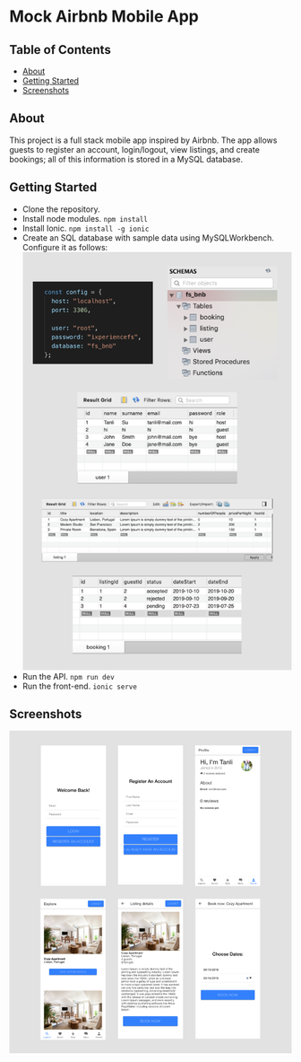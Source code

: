 # Mock Airbnb Mobile App

## Table of Contents
+ [About](#about)
+ [Getting Started](#getting_started)
+ [Screenshots](#screenshots)

## About <a name = "about"></a>
This project is a full stack mobile app inspired by Airbnb. The app allows guests to register an account, login/logout, view listings, and create bookings; all of this information is stored in a MySQL database.

## Getting Started <a name = "getting_started"></a>
- Clone the repository.
- Install node modules.
``npm install``
- Install Ionic.
``npm install -g ionic``
- Create an SQL database with sample data using MySQLWorkbench. Configure it as follows:
![alt text](assets/sample-database.png)
- Run the API.
``npm run dev``
- Run the front-end.
``ionic serve``

## Screenshots <a name = "screenshots"></a>
![alt text](assets/mock-airbnb.png)